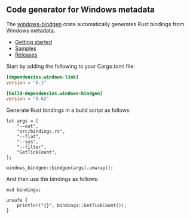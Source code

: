 ## Code generator for Windows metadata

The [windows-bindgen](https://crates.io/crates/windows-bindgen) crate automatically generates Rust bindings from Windows metadata.

* [Getting started](https://kennykerr.ca/rust-getting-started/)
* [Samples](https://github.com/microsoft/windows-rs/tree/master/crates/samples)
* [Releases](https://github.com/microsoft/windows-rs/releases)

Start by adding the following to your Cargo.toml file:

```toml
[dependencies.windows-link]
version = "0.1"

[build-dependencies.windows-bindgen]
version = "0.62"
```

Generate Rust bindings in a build script as follows:

```rust,no_run
let args = [
    "--out",
    "src/bindings.rs",
    "--flat",
    "--sys",
    "--filter",
    "GetTickCount",
];

windows_bindgen::bindgen(args).unwrap();
```

And then use the bindings as follows:

```rust,ignore
mod bindings;

unsafe {
    println!("{}", bindings::GetTickCount());
}
```
